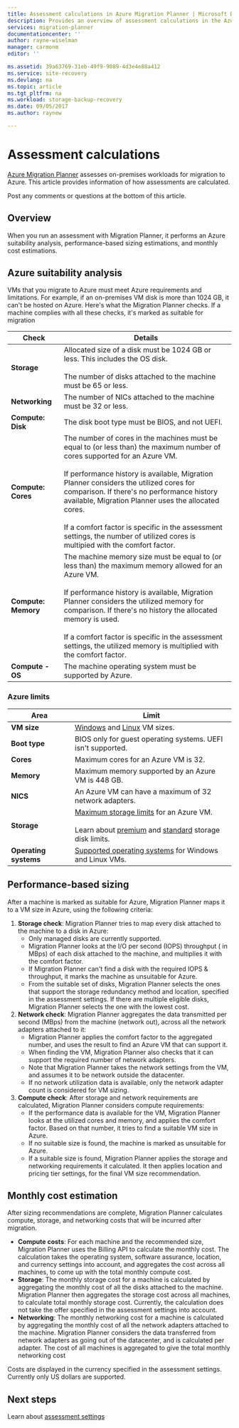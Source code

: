 ```yaml
---
title: Assessment calculations in Azure Migration Planner | Microsoft Docs
description: Provides an overview of assessment calculations in the Azure Migration Planner service.
services: migration-planner
documentationcenter: ''
author: rayne-wiselman
manager: carmonm
editor: ''

ms.assetid: 39a63769-31eb-49f9-9089-4d3e4e88a412
ms.service: site-recovery
ms.devlang: na
ms.topic: article
ms.tgt_pltfrm: na
ms.workload: storage-backup-recovery
ms.date: 09/05/2017
ms.author: raynew

---
```

# Assessment calculations

[Azure Migration Planner](migration-planner-overview.md) assesses on-premises workloads for migration to Azure. This article provides information of how assessments are calculated.

Post any comments or questions at the bottom of this article.

## Overview

When you run an assessment with Migration Planner, it performs an Azure suitability analysis, performance-based sizing estimations, and monthly cost estimations.



## Azure suitability analysis

VMs that you migrate to Azure must meet Azure requirements and limitations. For example, if an on-premises VM disk is more than 1024 GB, it can't be hosted on Azure. Here's what the Migration Planner checks. If a machine complies with all these checks, it's marked as suitable for migration

**Check** | **Details**
--- | ---
**Storage** | Allocated size of a disk must be 1024 GB or less. This includes the OS disk.<br/><br/> The number of disks attached to the machine must be 65 or less.
**Networking** | The number of NICs attached to the machine must be 32 or less.
**Compute: Disk** | The disk boot type must be BIOS, and not UEFI.
**Compute: Cores** | The number of cores in the machines must be equal to (or less than) the maximum number of cores supported for an Azure VM.<br/><br/> If performance history is available, Migration Planner considers the utilized cores for comparison. If there's no performance history available, Migration Planner uses the allocated cores.<br/><br/> If a comfort factor is specific in the assessment settings, the number of utilized cores is multipied with the comfort factor.
**Compute: Memory** | The machine memory size must be equal to (or less than) the maximum memory allowed for an Azure VM. <br/><br/> If performance history is available, Migration Planner considers the utilized memory for comparison. If there's no history the allocated memory is used.<br/><br/> If a comfort factor is specific in the assessment settings, the utilized memory is multiplied with the comfort factor.
**Compute - OS** | The machine operating system must be supported by Azure.


### Azure limits

**Area** | **Limit**
--- | ---
**VM size** | [Windows](../virtual-machines/windows/sizes.md) and [Linux](../virtual-machines/linux/sizes.md) VM sizes.
**Boot type** | BIOS  only for guest operating systems. UEFI isn't supported.
**Cores** | Maximum cores for an Azure VM is 32.
**Memory** | Maximum memory supported by an Azure VM is 448 GB.
**NICS** | An Azure VM can have a maximum of 32 network adapters.
**Storage** | [Maximum storage limits](../azure-subscription-service-limits.md#storage-limits) for an Azure VM.<br/><br/> Learn about [premium](../storage/common/storage-premium-storage.md#scalability-and-performance-targets) and [standard](../storage/common/storage-standard-storage.md#scalability-and-performance-targets) storage disk limits.
**Operating systems** | [Supported operating systems](../security-center/security-center-os-coverage.md) for Windows and Linux VMs.



## Performance-based sizing

After a machine is marked as suitable for Azure, Migration Planner maps it to a VM size in Azure, using the following criteria:

1. **Storage check**: Migration Planner tries to map every disk attached to the machine to a disk in Azure:
    - Only managed disks are currently supported.
    - Migration Planner looks at the I/O per second (IOPS) throughput ( in MBps) of each disk attached to the machine, and multiplies it with the comfort factor.
    - If Migration Planner can't find a disk with the required IOPS & throughput, it marks the machine as unsuitable for Azure.
    - From the suitable set of disks, Migration Planner selects the ones that support the storage redundancy method and location, specified in the assessment settings. If there are multiple eligible disks, Migration Planner selects the one with the lowest cost.
2. **Network check**: Migration Planner aggregates the data transmitted per second (MBps) from the machine (network out),
across all the network adapters attached to it:
    - Migration Planner applies the comfort factor to the aggregated number, and uses the result to find an
Azure VM that can support it.
    - When finding the VM, Migration Planner also checks that it can support the required number of network adapters.
    - Note that Migration Planner takes the network settings from the VM, and assumes it to be network outside the datacenter.
    - If no network utilization data is available, only the network adapter count is considered for VM sizing.
3. **Compute check**: After storage and network requirements are calculated, Migration Planner considers compute
requirements:
    - If the performance data is available for the VM, Migration Planner looks at the utilized cores and memory, and applies the comfort factor. Based on that number, it tries to find a suitable VM size in Azure.
    - If no suitable size is found, the machine is marked as unsuitable for Azure.
    - If a suitable size is found, Migration Planner applies the storage and networking requirements it calculated. It then applies location and pricing tier settings, for the final VM size recommendation.


## Monthly cost estimation

After sizing recommendations are complete, Migration Planner calculates compute, storage, and networking costs that will be incurred after migration.

- **Compute costs**: For each machine and the recommended size, Migration Planner uses the Billing API to calculate
the monthly cost. The calculation takes the operating system, software assurance, location, and currency settings into account, and aggregates the cost across all machines, to come up with the total monthly compute cost.
- **Storage**: The monthly storage cost for a machine is calculated by aggregating the monthly cost of
all the disks attached to the machine. Migration Planner then aggregates the storage cost across all machines, to calculate
total monthly storage cost. Currently, the calculation does not take the offer specified in the assessment settings into account.
- **Networking**: The monthly networking cost for a machine is calculated by aggregating the
monthly cost of all the network adapters attached to the machine. Migration Planner considers the data transferred from network adapters as going out of the datacenter, and is calculated per adapter. The cost of all machines is aggregated to give the total monthly networking cost

Costs are displayed in the currency specified in the assessment settings. Currently only US dollars are supported.


## Next steps

Learn about [assessment settings](migration-planner-overview.md#assessment-customization)
